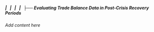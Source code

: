 ##### |   |   |   |   ├── Evaluating Trade Balance Data in Post-Crisis Recovery Periods

*Add content here*